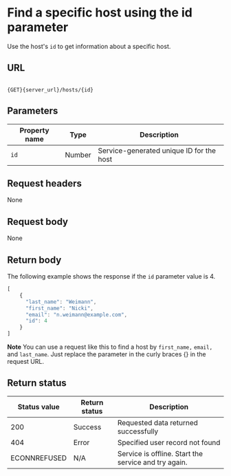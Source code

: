 # Find a specific host using the id parameter

Use the host's `id` to get information about a specific host.

## URL

```shell

{GET}{server_url}/hosts/{id}
```

## Parameters

| Property name | Type | Description |
| ------------- | ----------- | ----------- |
| `id` | Number | Service-generated unique ID for the host |

## Request headers

None

## Request body

None

## Return body

The following example shows the response if the `id` parameter value is 4.

```js
[
    {
      "last_name": "Weimann",
      "first_name": "Nicki",
      "email": "n.weimann@example.com",
      "id": 4
    }
]
```

**Note** You can use a request like this to find a host by `first_name,` `email,` and `last_name`. Just replace the parameter in the curly braces {} in the request URL.

## Return status

| Status value | Return status | Description |
| ------------- | ----------- | ----------- |
| 200 | Success | Requested data returned successfully |
| 404 | Error | Specified user record not found |
| ECONNREFUSED | N/A | Service is offline. Start the service and try again. |
